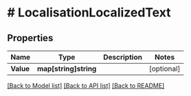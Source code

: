 # # LocalisationLocalizedText


## Properties 


Name | Type | Description | Notes
------------ | ------------- | ------------- | -------------
**Value**| **map[string]string** |   | [optional]


[[Back to Model list]](../../README.md#models) [[Back to API list]](../../README.md#endpoints) [[Back to README]](../../README.md)

